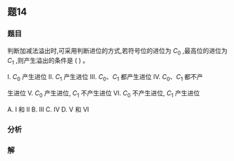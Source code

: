 ## 题14
### 题目
判断加减法溢出时,可采用判断进位的方式,若符号位的进位为 ${C}_{0}$ ,最高位的进位为 ${C}_{1}$ ,则产生溢出的条件是 ( ) 。

I. ${C}_{0}$ 产生进位 II. ${C}_{1}$ 产生进位 III. ${C}_{0}\text{、}{C}_{1}$ 都产生进位 IV. ${C}_{0}\text{、}{C}_{1}$ 都不产

生进位 V. ${C}_{0}$ 产生进位, ${C}_{1}$ 不产生进位 VI. ${C}_{0}$ 不产生进位, ${C}_{1}$ 产生进位

A. I 和 II B. III C. IV D. $\mathrm{V}$ 和 $\mathrm{{VI}}$
### 分析

### 解